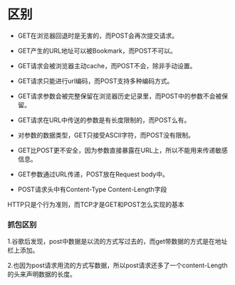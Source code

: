 # 区别
- GET在浏览器回退时是无害的，而POST会再次提交请求。

- GET产生的URL地址可以被Bookmark，而POST不可以。

- GET请求会被浏览器主动cache，而POST不会，除非手动设置。

- GET请求只能进行url编码，而POST支持多种编码方式。

- GET请求参数会被完整保留在浏览器历史记录里，而POST中的参数不会被保留。

- GET请求在URL中传送的参数是有长度限制的，而POST么有。

- 对参数的数据类型，GET只接受ASCII字符，而POST没有限制。 

- GET比POST更不安全，因为参数直接暴露在URL上，所以不能用来传递敏感信息。

- GET参数通过URL传递，POST放在Request body中。

- POST请求头中有Content-Type Content-Length字段



HTTP只是个行为准则，而TCP才是GET和POST怎么实现的基本



### 抓包区别

1.谷歌后发现，post中数据是以流的方式写过去的，而get带数据的方式是在地址栏上添加。

2.也因为post请求用流的方式写数据，所以post请求还多了一个content-Length的头来声明数据的长度。
